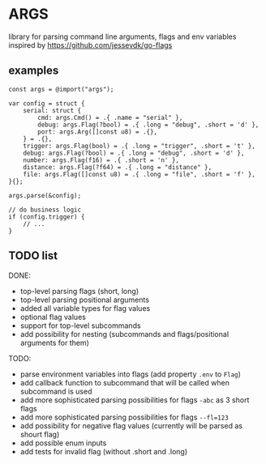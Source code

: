 # ARGS
library for parsing command line arguments, flags and env variables  
inspired by https://github.com/jessevdk/go-flags  

## examples
```zig
const args = @import("args");

var config = struct {
    serial: struct {
        cmd: args.Cmd() = .{ .name = "serial" },
        debug: args.Flag(?bool) = .{ .long = "debug", .short = 'd' },
        port: args.Arg([]const u8) = .{},
    } = .{},
    trigger: args.Flag(bool) = .{ .long = "trigger", .short = 't' },
    debug: args.Flag(?bool) = .{ .long = "debug", .short = 'd' },
    number: args.Flag(f16) = .{ .short = 'n' },
    distance: args.Flag(?f64) = .{ .long = "distance" },
    file: args.Flag([]const u8) = .{ .long = "file", .short = 'f' },
}{};

args.parse(&config);

// do business logic
if (config.trigger) {
    // ...
}

```

## TODO list
DONE:
- top-level parsing flags (short, long)
- top-level parsing positional arguments
- added all variable types for flag values
- optional flag values
- support for top-level subcommands
- add possibility for nesting (subcommands and flags/positional arguments for them)

TODO:
- parse environment variables into flags (add property `.env` to `Flag`)
- add callback function to subcommand that will be called when subcommand is used
- add more sophisticated parsing possibilities for flags `-abc` as 3 short flags
- add more sophisticated parsing possibilities for flags `--fl=123`
- add possibility for negative flag values (currently will be parsed as shourt flag)
- add possible enum inputs
- add tests for invalid flag (without .short and .long)

